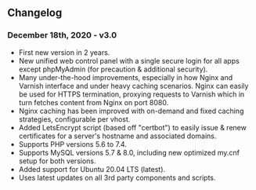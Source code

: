 
## Changelog

### December 18th, 2020 - v3.0

* First new version in 2 years.
* New unified web control panel with a single secure login for all apps except phpMyAdmin (for precaution & additional security).
* Many under-the-hood improvements, especially in how Nginx and Varnish interface and under heavy caching scenarios. Nginx can easily be used for HTTPS termination, proxying requests to Varnish which in turn fetches content from Nginx on port 8080.
* Nginx caching has been improved with on-demand and fixed caching strategies, configurable per vhost.
* Added LetsEncrypt script (based off "certbot") to easily issue & renew certificates for a server's hostname and associated domains.
* Supports PHP versions 5.6 to 7.4.
* Supports MySQL versions 5.7 & 8.0, including new optimized my.cnf setup for both versions.
* Added support for Ubuntu 20.04 LTS (latest).
* Uses latest updates on all 3rd party components and scripts.
